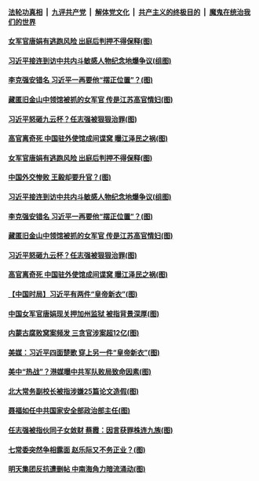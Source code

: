

####  [法轮功真相](../../../../basic/blob/master/README.md?t=07281731) &nbsp;|&nbsp; [九评共产党](../../../../9ping.md/blob/master/README.md?t=07281731) &nbsp;|&nbsp; [解体党文化](../../../../jtdwh.md/blob/master/README.md?t=07281731)  &nbsp;|&nbsp; [共产主义的终极目的](../../../../gczydzjmd.md/blob/master/README.md?t=07281731) &nbsp;|&nbsp; [魔鬼在统治我们的世界](../../../../mgztzwmdsj.md/blob/master/README.md?t=07281731) 

#### [女军官唐娟有逃跑风险 出庭后判押不得保释(图)](../pages/p2/941114.md?t=07281731) 

#### [习近平接连到访中共内斗敏感人物纪念地爆争议(组图)](../pages/p2/941092.md?t=07281731) 

#### [李克强安错名 习近平一再要他“摆正位置”？(图)](../pages/p2/941065.md?t=07281731) 

#### [藏匿旧金山中领馆被抓的女军官 传是江苏高官情妇(图)](../pages/p2/941029.md?t=07281731) 

#### [习近平怒砸九云杯？任志强被狠狠治罪(图)](../pages/p2/941001.md?t=07281731) 

#### [高官离奇死 中国驻外使馆成间谍窝 曝江泽民之祸(图)](../pages/p2/940971.md?t=07281731) 

#### [女军官唐娟有逃跑风险 出庭后判押不得保释(图)](../pages/p2/941114.md?t=07281731) 

#### [中国外交惨败 王毅却要升官？(图)](../pages/p2/941106.md?t=07281731) 

#### [习近平接连到访中共内斗敏感人物纪念地爆争议(组图)](../pages/p2/941092.md?t=07281731) 

#### [李克强安错名 习近平一再要他“摆正位置”？(图)](../pages/p2/941065.md?t=07281731) 

#### [藏匿旧金山中领馆被抓的女军官 传是江苏高官情妇(图)](../pages/p2/941029.md?t=07281731) 

#### [习近平怒砸九云杯？任志强被狠狠治罪(图)](../pages/p2/941001.md?t=07281731) 

#### [高官离奇死 中国驻外使馆成间谍窝 曝江泽民之祸(图)](../pages/p2/940971.md?t=07281731) 

#### [【中国时局】习近平有两件“皇帝新衣”(图)](../pages/p2/940964.md?t=07281731) 

#### [中国女军官唐娟现关押加州监狱 被指背景深厚(图)](../pages/p2/940927.md?t=07281731) 

#### [内蒙古腐败窝案频发 三贪官涉案超12亿(图)](../pages/p2/940920.md?t=07281731) 

#### [美媒：习近平四面楚歌 穿上另一件“皇帝新衣”(图)](../pages/p2/940862.md?t=07281731) 

#### [美中“热战”？港媒曝中共军队败局致命因素(图)](../pages/p2/940872.md?t=07281731) 

#### [北大常务副校长被指涉嫌25篇论文造假(图)](../pages/p2/940844.md?t=07281731) 

#### [聂福如任中共国家安全部政治部主任(图)](../pages/p2/940841.md?t=07281731) 

#### [任志强被指伙同子女敛财 蔡霞：因言获罪株连九族(图)](../pages/p2/940799.md?t=07281731) 



#### [七常委突然争相露面 赵乐际又不务正业？(图)](../pages/p2/940726.md?t=07281731) 


#### [明天集团反抗遭删帖 中南海角力暗流涌动(图)](../pages/p2/940697.md?t=07281731) 

